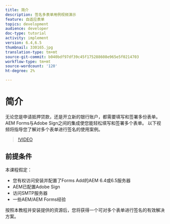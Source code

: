 ```yaml
---
title: 简介
description: 签名多表单用例视频演示
feature: 自适应表单
topics: development
audience: developer
doc-type: tutorial
activity: implement
version: 6.4,6.5
thumbnail: 330165.jpg
translation-type: tm+mt
source-git-commit: b040bdf97df39c45f175288608e965e5f0214703
workflow-type: tm+mt
source-wordcount: '120'
ht-degree: 2%

---
```


# 简介

无论您是申请抵押贷款，还是开立新的银行账户，都需要填写和签署多份表单。 AEM Forms与Adobe Sign之间的集成使您能轻松填写和签署多个表单。
以下视频将指导您了解对多个表单进行签名的使用案例。

>[!VIDEO](https://video.tv.adobe.com/v/330165?quality=9&learn=on)

## 前提条件

本课程假定：

* 您有权访问安装并配置了Forms Add的AEM 6.4或6.5服务器
* AEM已配置Adobe Sign
* 访问SMTP服务器
* 一些AEM/AEM Forms经验

按照本教程并安装提供的资源后，您将获得一个可对多个表单进行签名的有效解决方案。